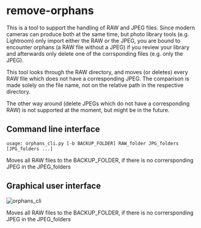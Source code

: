 # remove-orphans

This is a tool to support the handling of RAW and JPEG files. Since modern cameras can produce both at the same time, but photo library tools (e.g. Lightroom) only import either the RAW or the JPEG, you are bound to encounter orphans (a RAW file without a JPEG) if you review your library and afterwards only delete one of the corrsponding files (e.g. only the JPEG). 

This tool looks through the RAW directory, and moves (or deletes) every RAW file which does not have a corresponding JPEG. The comparison is made solely on the file name, not on the relative path in the respective directory.

The other way around (delete JPEGs which do not have a corresponding RAW) is not supported at the moment, but might be in the future.

## Command line interface
```
usage: orphans_cli.py [-b BACKUP_FOLDER] RAW_folder JPG_folders [JPG_folders ...]
```

Moves all RAW files to the BACKUP_FOLDER, if there is no corrersponding JPEG in the JPEG_folders

## Graphical user interface

![orphans_cli](https://user-images.githubusercontent.com/108183428/179416108-4686cea6-74fd-452c-9fc9-223583624029.png)

Moves all RAW files to the BACKUP_FOLDER, if there is no corrersponding JPEG in the JPEG_folders

